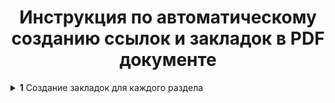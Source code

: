 <h1 align="center">Инструкция по автоматическому созданию ссылок и закладок в PDF документе</h1>

  <details>
  <p>
    <summary>
      <b>1</b> Создание закладок для каждого раздела
    </summary>
      <p>
        <b>1.1</b> Первым делом создаём адекватный стиль заголовка. Переходим во вкладку "Главная". В разделе стили нажимаем стрелочку вниз -> "Создать стиль".<br />
        <img src="links_and_bookmarks_PDF/screenshots/1.1.png"/>

      </p>
      <p>
        <b>1.2</b> Выделите текст заголовка "Состав проектной документации" и перейдите в меню "Вставка">"Закладка".
      </p>
      <p>
        <b>1.3</b> Введите уникальное имя для закладки.
      </p>
  </p>
</details>
